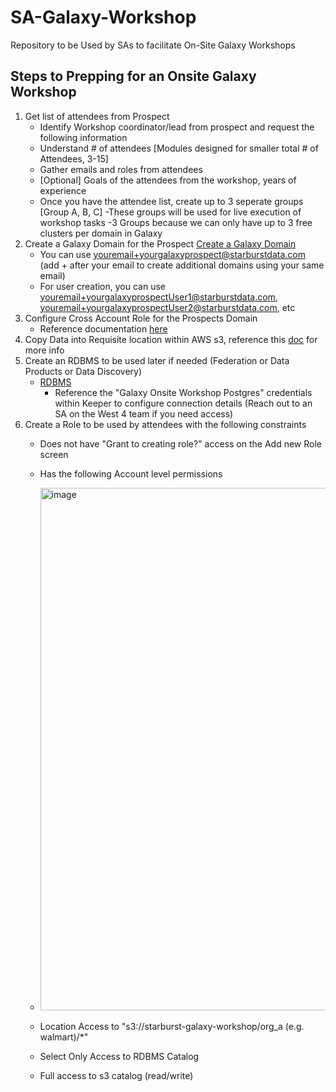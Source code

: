 # SA-Galaxy-Workshop

Repository to be Used by SAs to facilitate On-Site Galaxy Workshops

## Steps to Prepping for an Onsite Galaxy Workshop

1. Get list of attendees from Prospect
   - Identify Workshop coordinator/lead from prospect and request the following information
   - Understand # of attendees [Modules designed for smaller total # of Attendees, 3-15]
   - Gather emails and roles from attendees
   - [Optional] Goals of the attendees from the workshop, years of experience
   - Once you have the attendee list, create up to 3 seperate groups [Group A, B, C]
        -These groups will be used for live execution of workshop tasks
        -3 Groups because we can only have up to 3 free clusters per domain in Galaxy
2. Create a Galaxy Domain for the Prospect [Create a Galaxy Domain ](https://www.starburst.io/platform/starburst-galaxy/start/)
   - You can use youremail+yourgalaxyprospect@starburstdata.com (add + after your email to create additional domains using your same email)
   - For user creation, you can use youremail+yourgalaxyprospectUser1@starburstdata.com, youremail+yourgalaxyprospectUser2@starburstdata.com, etc 
3. Configure Cross Account Role for the Prospects Domain
   - Reference documentation [here](https://docs.starburst.io/starburst-galaxy/security/external-aws.html#cross-account-iam-role)
4. Copy Data into Requisite location within AWS s3, reference this [doc](https://github.com/starburstdata/SA-Galaxy-Workshop/blob/main/Module_Zero-Pre-Work/AWS_S3_Setup.pdf) for more info 
5. Create an RDBMS to be used later if needed (Federation or Data Products or Data Discovery)
   - [RDBMS](https://github.com/starburstdata/SA-Galaxy-Workshop/blob/main/Module_One-Galaxy-Overview/Create_Database_Catalog.pdf)
      - Reference the "Galaxy Onsite Workshop Postgres" credentials within Keeper to configure connection details (Reach out to an SA on the West 4 team if you need access)
6. Create a Role to be used by attendees with the following constraints
   - Does not have "Grant to creating role?" access on the Add new Role screen
   - Has the following Account level permissions
   - <img width="836" alt="image" src="https://github.com/starburstdata/SA-Galaxy-Workshop/assets/115039992/90531608-79d2-4954-8c2b-6c1ea0acc536">

   - Location Access to "s3://starburst-galaxy-workshop/org_a (e.g. walmart)/*"
   - Select Only Access to RDBMS Catalog
   - Full access to s3 catalog (read/write)
   
